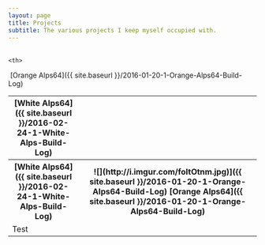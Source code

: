 ```yaml
---
layout: page
title: Projects
subtitle: The various projects I keep myself occupied with.
---
```

<div class="tg-wrap"><table>
<table>
  <tr>
    <th><img src="https://i.imgur.com/qgTvkKA.jpg" alt="" class="GeneratedImage">[White Alps64]({{ site.baseurl }}/2016-02-24-1-White-Alps-Build-Log)</th>


    <th>
<img src="http://i.imgur.com/foItOtnm.jpg" alt="" class="GeneratedImage">
[Orange Alps64]({{ site.baseurl }}/2016-01-20-1-Orange-Alps64-Build-Log)</th>
</tr>


<tr>
  <th><img src="https://i.imgur.com/qgTvkKA.jpg" alt="" class="GeneratedImage">[White Alps64]({{ site.baseurl }}/2016-02-24-1-White-Alps-Build-Log)</th>


  <th>
![](http://i.imgur.com/foItOtnm.jpg)]({{ site.baseurl }}/2016-01-20-1-Orange-Alps64-Build-Log)  
[Orange Alps64]({{ site.baseurl }}/2016-01-20-1-Orange-Alps64-Build-Log)</th>
</tr>



  <tr>
    <td>Test</td>
    <td></td>
  </tr>

  
</table>
